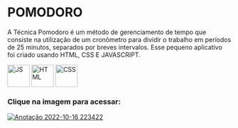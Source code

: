# POMODORO

A Técnica Pomodoro é um método de gerenciamento de tempo que consiste na utilização de um cronômetro para dividir o trabalho em períodos de 25 minutos, separados por breves intervalos. Esse pequeno aplicativo foi criado usando HTML, CSS E JAVASCRIPT.

<div style="display:inline_block" >
  
  <img align="center" alt="JS" src="https://upload.wikimedia.org/wikipedia/commons/3/3b/Javascript_Logo.png" style="height:50px; width:auto" target="_blank">
  <img align="center" alt="HTML" src="https://cdn-icons-png.flaticon.com/512/1051/1051277.png?w=360" style="height:50px; width:auto" target="_blank">
  <img align="center" alt="CSS" src="https://upload.wikimedia.org/wikipedia/commons/thumb/6/62/CSS3_logo.svg/800px-CSS3_logo.svg.png" style="height:50px; width:auto" target="_blank">
  
### Clique na imagem para acessar:
  
  [![Anotação 2022-10-16 223422](https://user-images.githubusercontent.com/61170444/196075950-d9a82e3d-12f3-409d-b4eb-faddf9ab7e9e.png)
](https://caioassis-dev.github.io/Pomodoro/)


